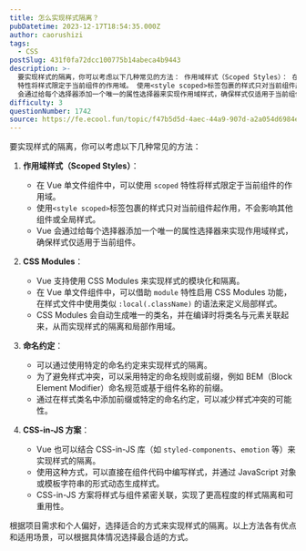 ```yaml
---
title: 怎么实现样式隔离？
pubDatetime: 2023-12-17T18:54:35.000Z
author: caorushizi
tags:
  - CSS
postSlug: 431f0fa72dcc100775b14abeca4b9443
description: >-
  要实现样式的隔离，你可以考虑以下几种常见的方法： 作用域样式（Scoped Styles）： 在 Vue 单文件组件中，可以使用 scoped
  特性将样式限定于当前组件的作用域。 使用<style scoped>标签包裹的样式只对当前组件起作用，不会影响其他组件或全局样式。 Vue
  会通过给每个选择器添加一个唯一的属性选择器来实现作用域样式，确保样式仅适用于当前组件。 CSS Modules： V
difficulty: 3
questionNumber: 1742
source: https://fe.ecool.fun/topic/f47b5d5d-4aec-44a9-907d-a2a054d6984e
---
```


要实现样式的隔离，你可以考虑以下几种常见的方法：

1. **作用域样式（Scoped Styles）**：

   - 在 Vue 单文件组件中，可以使用 `scoped` 特性将样式限定于当前组件的作用域。
   - 使用`<style scoped>`标签包裹的样式只对当前组件起作用，不会影响其他组件或全局样式。
   - Vue 会通过给每个选择器添加一个唯一的属性选择器来实现作用域样式，确保样式仅适用于当前组件。

2. **CSS Modules**：

   - Vue 支持使用 CSS Modules 来实现样式的模块化和隔离。
   - 在 Vue 单文件组件中，可以借助 `module` 特性启用 CSS Modules 功能，在样式文件中使用类似 `:local(.className)` 的语法来定义局部样式。
   - CSS Modules 会自动生成唯一的类名，并在编译时将类名与元素关联起来，从而实现样式的隔离和局部作用域。

3. **命名约定**：

   - 可以通过使用特定的命名约定来实现样式的隔离。
   - 为了避免样式冲突，可以采用特定的命名规则或前缀，例如 BEM（Block Element Modifier）命名规范或基于组件名称的前缀。
   - 通过在样式类名中添加前缀或特定的命名约定，可以减少样式冲突的可能性。

4. **CSS-in-JS 方案**：
   - Vue 也可以结合 CSS-in-JS 库（如 `styled-components`、`emotion` 等）来实现样式的隔离。
   - 使用这种方式，可以直接在组件代码中编写样式，并通过 JavaScript 对象或模板字符串的形式动态生成样式。
   - CSS-in-JS 方案将样式与组件紧密关联，实现了更高程度的样式隔离和可重用性。

根据项目需求和个人偏好，选择适合的方式来实现样式的隔离。以上方法各有优点和适用场景，可以根据具体情况选择最合适的方式。
